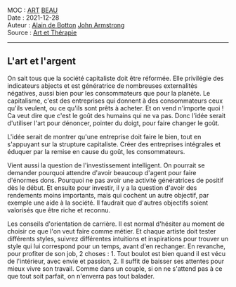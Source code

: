 MOC : [ART](https://notes.eliottmeunier.com/3+GARDEN/Notes/ART) [BEAU](https://notes.eliottmeunier.com/BEAU)  
Date : 2021-12-28  
Auteur : [Alain de Botton](https://notes.eliottmeunier.com/Alain+de+Botton) [John Armstrong](https://notes.eliottmeunier.com/John+Armstrong)  
Source : [Art et Thérapie](https://notes.eliottmeunier.com/3+GARDEN/Notes/Art+et+Th%C3%A9rapie)

---

## L'art et l'argent

On sait tous que la société capitaliste doit être réformée. Elle privilégie des indicateurs abjects et est génératrice de nombreuses externalités négatives, aussi bien pour les consommateurs que pour la planète. Le capitalisme, c'est des entreprises qui donnent à des consommateurs ceux qu'ils veulent, ou ce qu'ils sont prêts à acheter. Et on vend n'importe quoi ! Ca veut dire que c'est le goût des humains qui ne va pas. Donc l'idée serait d'utiliser l'art pour dénoncer, pointer du doigt, pour faire changer le goût.

L'idée serait de montrer qu'une entreprise doit faire le bien, tout en s'appuyant sur la strupture capitaliste. Créer des entreprises intégrales et éduquer par la remise en cause du goût, les consommateurs.

Vient aussi la question de l'investissement intelligent. On pourrait se demander pourquoi attendre d'avoir beaucoup d'agent pour faire d'énormes dons. Pourquoi ne pas avoir une activité génératrices de positif dès le début. Et ensuite pour investir, il y a la question d'avoir des rendements moins importants, mais qui cochent un autre objectif, par exemple une aide à la société. Il faudrait que d'autres objectifs soient valorisés que être riche et reconnu.

Les conseils d'orientation de carrière. Il est normal d'hésiter au moment de choisir ce que l'on veut faire comme métier. Et chaque artiste doit tester différents styles, suivrez différentes intuitions et inspirations pour trouver un style qui lui correspond pour un temps, avant d'en rechanger. En revanche, pour profiter de son job, 2 choses : 1. Tout boulot est bien quand il est vécu de l'intérieur, avec envie et passion, 2. Il suffit de baisser ses attentes pour mieux vivre son travail. Comme dans un couple, si on ne s'attend pas à ce que tout soit parfait, on n'enverra pas tout balader.